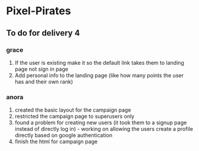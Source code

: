 # Pixel-Pirates

## To do for delivery 4

### grace
1. If the user is existing make it so the default link takes them to landing page not sign in page
2. Add personal info to the landing page (like how many points the user has and their own rank)


### anora
1. created the basic layout for the campaign page 
2. restricted the campaign page to superusers only
3. found a problem for creating new users (it took them to a signup page instead of directly log in) - working on allowing the users create a profile directly based on google authentication
4. finish the html for campaign page
